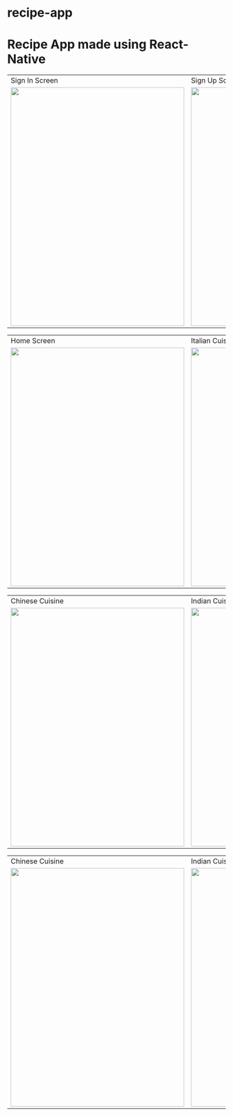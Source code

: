 # recipe-app
# Recipe App made using React-Native
 
 
  <table>
  <tr>
    <td>Sign In Screen</td>
    <td>Sign Up Screen</td>
    <td>Cuisines Page</td>
  </tr>
  <tr>
    <td><img src="https://user-images.githubusercontent.com/102210237/210968544-16022f83-a1a7-4068-85fe-c9cd52c1061b.png" width=400 height=550></td>
    <td><img src="https://user-images.githubusercontent.com/102210237/210969000-184944e3-da7a-4d03-8045-e1ea59938feb.png" width=400 height=550></td>
    <td><img src="https://user-images.githubusercontent.com/102210237/210969030-79554bb4-5f8a-41ea-9b7a-5816c4827ae2.png" width=400 height=550></td>
  </tr>
 </table>
 
 
 
 
 <table>
  <tr>
    <td>Home Screen</td>
    <td>Italian Cuisine</td>
    <td>French Cuisine</td>
  </tr>
  <tr>
    <td><img src="https://user-images.githubusercontent.com/102210237/210969010-1575d5e3-d225-481a-9057-3eae9c52098a.png" width=400 height=550></td>
    <td><img src="https://user-images.githubusercontent.com/102210237/211004647-a73e42ba-8cb3-4eff-9d11-99eee9056a01.png" width=400 height=550></td>
    <td><img src="https://user-images.githubusercontent.com/102210237/210969042-6d6a303c-0056-4f79-9d04-b492adc46b4b.png" width=400 height=550></td>
  </tr>
 </table>
 
 
  <table>
  <tr>
    <td>Chinese Cuisine</td>
    <td>Indian Cuisine</td>
    <td>Japanese Cuisine</td>
  </tr>
  <tr>
    <td><img src="https://user-images.githubusercontent.com/102210237/211004917-92f11035-8be9-412e-b213-d6dd13f66706.png" width=400 height=550></td>
    <td><img src="https://user-images.githubusercontent.com/102210237/211004677-0a869065-96e7-4826-ae82-139fb392bdcb.png" width=400 height=550></td>
    <td><img src="https://user-images.githubusercontent.com/102210237/211005203-0454057a-4852-401e-8136-7f1b81d4b2d2.png" width=400 height=550></td>
  </tr>
 </table>

 <table>
  <tr>
    <td>Chinese Cuisine</td>
    <td>Indian Cuisine</td>
    <td>Japanese Cuisine</td>
  </tr>
  <tr>
    <td><img src="https://user-images.githubusercontent.com/102210237/236216251-605ea2f3-74b7-4a92-8c85-2083c75efc7e.png" width=400 height=550></td>
    <td><img src="https://user-images.githubusercontent.com/102210237/236216280-2730c4c3-451c-46e2-8fdf-db2a5c9baeb2.png" width=400 height=550></td>
    <td><img src="https://user-images.githubusercontent.com/102210237/236216258-7ee30778-1b68-4775-b7a9-76844a21aa6e.png" width=400 height=550></td>
  </tr>
 </table>
 
 
 
 
 
 
 



 
